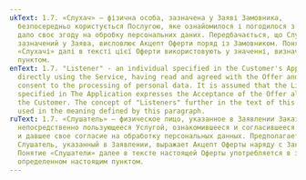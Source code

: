 ```yaml
---
ukText: 1.7. «Слухач» — фізична особа, зазначена у Заяві Замовника,
  безпосередньо користується Послугою, яке ознайомилося і погодилося з Офертою і
  дало своє згоду на обробку персональних даних. Передбачається, що Слухач,
  зазначений у Заява, висловлює Акцепт Оферти поряд із Замовником. Поняття
  «Слухачі» далі в тексті цієї Оферти використовують у значенні, визначеному цим
  пунктом.
enText: 1.7. "Listener" - an individual specified in the Customer's Application,
  directly using the Service, having read and agreed with the Offer and gave its
  consent to the processing of personal data. It is assumed that the Listener
  specified in The Application expresses the Acceptance of the Offer along with
  the Customer. The concept of "Listeners" further in the text of this Offer is
  used in the meaning defined by this paragraph.
ruText: 1.7. «Слушатель» — физическое лицо, указанное в Заявлении Заказчика,
  непосредственно пользующееся Услугой, ознакомившееся и согласившееся с Офертой
  и давшее свое согласие на обработку персональных данных. Предполагается, что
  Слушатель, указанный в Заявлении, выражает Акцепт Оферты наряду с Заказчиком.
  Понятие «Слушатели» далее в тексте настоящей Оферты употребляется в значении,
  определенном настоящим пунктом.
---
```

